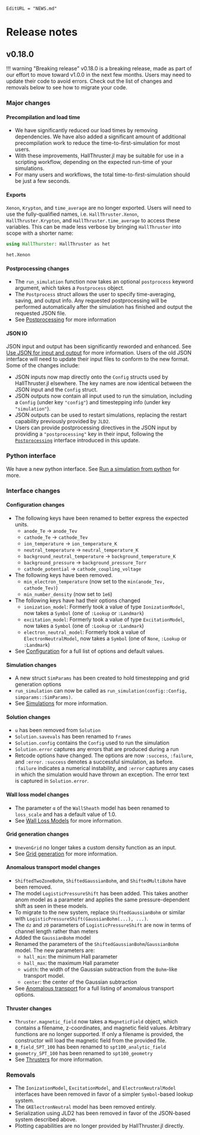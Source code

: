 ```@meta
EditURL = "NEWS.md"
```

# Release notes

## v0.18.0

!!! warning "Breaking release"
    v0.18.0 is a breaking release, made as part of our effort to move toward v1.0.0 in the next few months.
    Users may need to update their code to avoid errors. 
    Check out the list of changes and removals below to see how to migrate your code.

### Major changes

#### Precompilation and load time
- We have significantly reduced our load times by removing dependencies. We have also added a significant amount of additional precompilation work to reduce the time-to-first-simulation for most users.
- With these improvements, HallThruster.jl may be suitable for use in a scripting workflow, depending on the expected run-time of your simulations.
- For many users and workflows, the total time-to-first-simulation should be just a few seconds.

#### Exports
`Xenon`, `Krypton`, and `time_average` are no longer exported.
Users will need to use the fully-qualified names, i.e. `HallThruster.Xenon`, `HallThruster.Krypton`, and `HallThruster.time_average` to access these variables.
This can be made less verbose by bringing `HallThruster` into scope with a shorter name:
```julia
using HallThurster: HallThruster as het

het.Xenon
```

#### Postprocessing changes
- The `run_simulation` function now takes an optional `postprocess` keyword argument, which takes a `Postprocess` object.
- The `Postprocess` struct allows the user to specify time-averaging, saving, and output info. Any requested postprocessing will be performed automatically after the simulation has finished and output the requested JSON file.
- See [Postprocessing](@ref) for more information

#### JSON IO
JSON input and output has been significantly reworded and enhanced. 
See  [Use JSON for input and output](@ref) for more information.
Users of the old JSON interface will need to update their input files to conform to the new format.
Some of the changes include:
- JSON inputs now map directly onto the `Config` structs used by HallThruster.jl elsewhere. The key names are now identical between the JSON input and the `Config` struct.
- JSON outputs now contain all input used to run the simulation, including a `Config` (under key `"config"`) and timestepping info (under key `"simulation"`).
- JSON outputs can be used to restart simulations, replacing the restart capability previously provided by `JLD2`.
- Users can provide postprocessing directives in the JSON input by providing a `"postprocessing"` key in their input, following the [`Postprocessing`](@ref) interface introduced in this update.

### Python interface

We have a new python interface. See [Run a simulation from python](@ref) for more.

### Interface changes

#### Configuration changes
- The following keys have been renamed to better express the expected units.
    - `anode_Te` -> `anode_Tev`
    - `cathode_Te` -> `cathode_Tev`
    - `ion_temperature` -> `ion_temperature_K`
    - `neutral_temperature` -> `neutral_temperature_K`
    - `background_neutral_temperature` -> `background_temperature_K`
    - `background_pressure` -> `background_pressure_Torr`
    - `cathode_potential` -> `cathode_coupling_voltage`
- The following keys have been removed.
    - `min_electron_temperature` (now set to the `min(anode_Tev, cathode_Tev)`)
    - `min_number_density` (now set to `1e6`)
- The following keys have had their options changed
    - `ionization_model`: Formerly took a value of type `IonizationModel`, now takes a `Symbol` (one of `:Lookup` or `:Landmark`)
    - `excitation_model`: Formerly took a value of type `ExcitationModel`, now takes a `Symbol` (one of `:Lookup` or `:Landmark`)
    - `electron_neutral_model`: Formerly took a value of `ElectronNeutralModel`, now takes a `Symbol` (one of `None`, `:Lookup` or `:Landmark`)
- See [Configuration](@ref) for a full list of options and default values.

#### Simulation changes
- A new struct `SimParams` has been created to hold timestepping and grid generation options
- `run_simulation` can now be called as `run_simulation(config::Config, simparams::SimParams)`.
- See [Simulations](reference/simparams.md) for more information.

#### Solution changes
- `u` has been removed from `Solution`
- `Solution.savevals` has been renamed to `frames`
- `Solution.config` contains the `Config` used to run the simulation
- `Solution.error` captures any errors that are produced during a run
- Retcode options have changed. The options are now `:success`, `:failure`, and `:error`. `:success` denotes a successful simulation, as before. `:failure` indicates a numerical instability, and `:error` captures any cases in which the simulation would have thrown an exception. The error text is captured in `Solution.error`.

#### Wall loss model changes
- The parameter `α` of the `WallSheath` model has been renamed to `loss_scale` and has a default value of 1.0.
- See [Wall Loss Models](@ref) for more information.

#### Grid generation changes
- `UnevenGrid` no longer takes a custom density function as an input.
- See [Grid generation](explanation/grid_generation.md) for more information.

#### Anomalous transport model changes
- `ShiftedTwoZoneBohm`, `ShiftedGaussianBohm`, and `ShiftedMultiBohm` have been removed.
- The model `LogisticPressureShift` has been added. This takes another anom model as a parameter and applies the same pressure-dependent shift as seen in these models.
- To migrate to the new system, replace `ShiftedGaussianBohm` or similar with `LogisticPressureShift(GaussianBohm(...), ...)`.
- The `dz` and `z0` parameters of `LogisticPressureShift` are now in terms of channel length rather than meters
- Added the `GaussianBohm` model
- Renamed the parameters of the `ShiftedGaussianBohm`/`GaussianBohm` model. The new parameters are:
    - `hall_min`: the minimum Hall parameter
    - `hall_max`: the maximum Hall parameter
    - `width`: the width of the Gaussian subtraction from the `Bohm`-like transport model.
    - `center`: the center of the Gaussian subtraction
- See [Anomalous transport](@ref) for a full listing of anomalous transport options.

#### Thruster changes
- `Thruster.magnetic_field` now takes a `MagneticField` object, which contains a filename, z-coordinates, and magnetic field values. Arbitrary functions are no longer supported. If only a filename is provided, the constructor will load the magnetic field from the provided file.
- `B_field_SPT_100` has been renamed to `spt100_analytic_field`
- `geometry_SPT_100` has been renamed to `spt100_geometry`
- See [Thrusters](@ref) for more information.

### Removals
- The `IonizationModel`, `ExcitationModel`, and `ElectronNeutralModel` interfaces have been removed in favor of a simpler `Symbol`-based lookup system.
- The `GKElectronNeutral` model has been removed entirely.
- Serialization using JLD2 has been removed in favor of the JSON-based system described above.
- Plotting capabilities are no longer provided by HallThruster.jl directly. 
